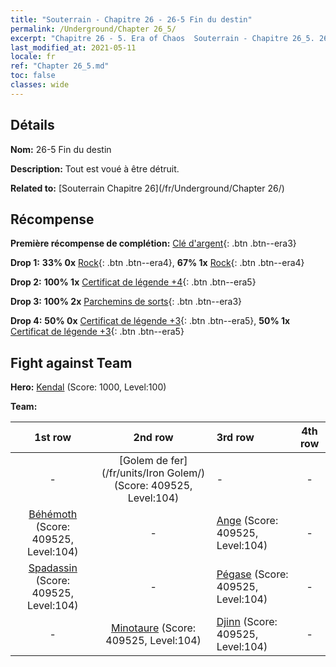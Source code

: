 ```yaml
---
title: "Souterrain - Chapitre 26 - 26-5 Fin du destin"
permalink: /Underground/Chapter 26_5/
excerpt: "Chapitre 26 - 5. Era of Chaos  Souterrain - Chapitre 26_5. 26-5 Fin du destin"
last_modified_at: 2021-05-11
locale: fr
ref: "Chapter 26_5.md"
toc: false
classes: wide
---
```


## Détails

 **Nom:** 26-5 Fin du destin

 **Description:** Tout est voué à être détruit.

 **Related to:** [Souterrain Chapitre 26](/fr/Underground/Chapter 26/)

## Récompense

 **Première récompense de complétion:** [Clé d'argent](/ItemsFR/con_693/){: .btn .btn--era3}

 **Drop 1:** **33% 0x** [Rock](/ItemsFR/unt_221/){: .btn .btn--era4}, **67% 1x** [Rock](/ItemsFR/unt_221/){: .btn .btn--era4}

 **Drop 2:** **100% 1x** [Certificat de légende +4](/ItemsFR/mat_95/){: .btn .btn--era5}

 **Drop 3:** **100% 2x** [Parchemins de sorts](/ItemsFR/con_694/){: .btn .btn--era3}

 **Drop 4:** **50% 0x** [Certificat de légende +3](/ItemsFR/mat_88/){: .btn .btn--era5}, **50% 1x** [Certificat de légende +3](/ItemsFR/mat_88/){: .btn .btn--era5}


## Fight against Team
 **Hero:** [Kendal](/fr/heroes/Kendal/) (Score: 1000, Level:100)

 **Team:**


  | 1st row | 2nd row | 3rd row | 4th row |
  |:----:|:----:|:----|:----:|
  | - | [Golem de fer](/fr/units/Iron Golem/) (Score: 409525, Level:104)  | - | - |
  | [Béhémoth](/fr/units/Behemoth/) (Score: 409525, Level:104)  | - | [Ange](/fr/units/Angel/) (Score: 409525, Level:104)  | - |
  | [Spadassin](/fr/units/Swordsman/) (Score: 409525, Level:104)  | - | [Pégase](/fr/units/Pegasus/) (Score: 409525, Level:104)  | - |
  | - | [Minotaure](/fr/units/Minotaur/) (Score: 409525, Level:104)  | [Djinn](/fr/units/Genie/) (Score: 409525, Level:104)  | - |


